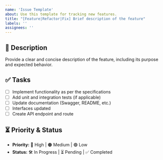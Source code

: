 ```yaml
---
name: 'Issue Template'
about: Use this template for tracking new features.
title: "[Feature|Refactor|Fix] Brief description of the feature"
labels: ''
assignees: ''
---
```


## 📌 **Description**

Provide a clear and concise description of the feature, including its purpose and expected behavior.

## ✅ **Tasks**

- [ ] Implement functionality as per the specifications
- [ ] Add unit and integration tests (if applicable)
- [ ] Update documentation (Swagger, README, etc.)
- [ ] Interfaces updated
- [ ] Create API endpoint and route

## ⏳ **Priority & Status**

- **Priority:** 🔴 High | 🟠 Medium | 🟢 Low
- **Status:** 🛠 In Progress | ⏳ Pending | ✅ Completed


